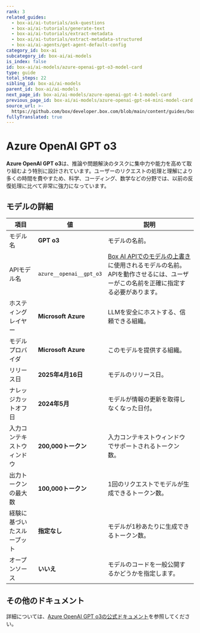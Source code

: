 ```yaml
---
rank: 3
related_guides:
  - box-ai/ai-tutorials/ask-questions
  - box-ai/ai-tutorials/generate-text
  - box-ai/ai-tutorials/extract-metadata
  - box-ai/ai-tutorials/extract-metadata-structured
  - box-ai/ai-agents/get-agent-default-config
category_id: box-ai
subcategory_id: box-ai/ai-models
is_index: false
id: box-ai/ai-models/azure-openai-gpt-o3-model-card
type: guide
total_steps: 22
sibling_id: box-ai/ai-models
parent_id: box-ai/ai-models
next_page_id: box-ai/ai-models/azure-openai-gpt-4-1-model-card
previous_page_id: box-ai/ai-models/azure-openai-gpt-o4-mini-model-card
source_url: >-
  https://github.com/box/developer.box.com/blob/main/content/guides/box-ai/ai-models/azure-openai-gpt-o3-model-card.md
fullyTranslated: true
---
```

# Azure OpenAI GPT o3

**Azure OpenAI GPT o3**は、推論や問題解決のタスクに集中力や能力を高めて取り組むよう特別に設計されています。ユーザーのリクエストの処理と理解により多くの時間を費やすため、科学、コーディング、数学などの分野では、以前の反復処理に比べて非常に強力になっています。

## モデルの詳細

| 項目            | 値                       | 説明                                                                                 |
| ------------- | ----------------------- | ---------------------------------------------------------------------------------- |
| モデル名          | **GPT o3**              | モデルの名前。                                                                            |
| APIモデル名       | `azure__openai__gpt_o3` | [Box AI APIでのモデルの上書き][overrides]に使用されるモデルの名前。APIを動作させるには、ユーザーがこの名前を正確に指定する必要があります。 |
| ホスティングレイヤー    | **Microsoft Azure**     | LLMを安全にホストする、信頼できる組織。                                                              |
| モデルプロバイダ      | **Microsoft Azure**     | このモデルを提供する組織。                                                                      |
| リリース日         | **2025年4月16日**          | モデルのリリース日。                                                                         |
| ナレッジカットオフ日    | **2024年5月**             | モデルが情報の更新を取得しなくなった日付。                                                              |
| 入力コンテキストウィンドウ | **200,000トークン**         | 入力コンテキストウィンドウでサポートされるトークン数。                                                        |
| 出力トークンの最大数    | **100,000トークン**         | 1回のリクエストでモデルが生成できるトークン数。                                                           |
| 経験に基づいたスループット | **指定なし**                | モデルが1秒あたりに生成できるトークン数。                                                              |
| オープンソース       | **いいえ**                 | モデルのコードを一般公開するかどうかを指定します。                                                          |

## その他のドキュメント

詳細については、[Azure OpenAI GPT o3の公式ドキュメント][azure-ai-o3-model]を参照してください。

[azure-ai-o3-model]: https://learn.microsoft.com/en-us/azure/ai-services/openai/concepts/models?tabs=global-standard%2Cstandard-chat-completions#o-series-models

[overrides]: g://box-ai/ai-agents/ai-agent-overrides
